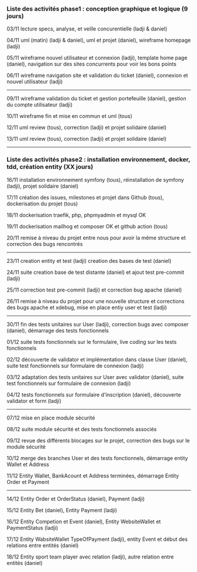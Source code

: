 ### Liste des activités phase1 : conception graphique et logique (9 jours)

03/11 lecture specs, analyse, et veille concurentielle (ladji & daniel)

04/11 uml (matin) (ladji & daniel), uml et projet (daniel), wireframe homepage (ladji)

05/11 wireframe nouvel utilisateur et connexion (ladji), template home page (daniel), navigation sur des sites concurrents pour voir les bons points

06/11 wireframe navigation site et validation du ticket (daniel), connexion et nouvel utilisateur (ladji)

---
09/11 wireframe validation du ticket et gestion portefeuille (daniel), gestion du compte utilisateur (ladji)

10/11 wireframe fin et mise en commun et uml (tous)

12/11 uml review (tous), correction (ladji) et projet solidaire (daniel)

13/11 uml review (tous), correction (ladji) et projet solidaire (daniel)

---
### Liste des activités phase2 : installation environnement, docker, tdd, création entity (XX jours)

16/11 installation environnement symfony (tous), réinstallation de symfony (ladji), projet solidaire (daniel)

17/11 création des issues, milestones et projet dans Github (tous), dockerisation du projet (tous)

18/11 dockerisation traefik, php, phpmyadmin et mysql OK

19/11 dockerisation mailhog et composer OK et github action (tous)

20/11 remise à niveau du projet entre nous pour avoir la même structure et correction des bugs rencontrés

---
23/11 creation entity et test (ladji) creation des bases de test (daniel)

24/11 suite creation base de test distante (daniel) et ajout test pre-commit (ladji)

25/11 correction test pre-commit (ladji) et correction bug apache (daniel)

26/11 remise à niveau du projet pour une nouvelle structure et corrections des bugs apache et xdebug, mise en place entiy user et test (ladji)

---
30/11 fin des tests unitaires sur User (ladji), correction bugs avec composer (daniel), démarrage des tests fonctionnels

01/12 suite tests fonctionnels sur le formulaire, live coding sur les tests fonctionnels

02/12 découverte de validator et implémentation dans classe User (daniel), suite test fonctionnels sur formulaire de connexion (ladji)

03/12 adaptation des tests unitaires sur User avec validator (daniel), suite test fonctionnels sur formulaire de connexion (ladji)

04/12 tests fonctionnels sur formulaire d'inscription (daniel), découverte validator et form (ladji)

---
07/12 mise en place module sécurité

08/12 suite module sécurité et des tests fonctionnels associés

09/12 revue des différents blocages sur le projet, correction des bugs sur le module sécurité

10/12 merge des branches User et des tests fonctionnels, démarrage entity Wallet et Address

11/12 Entity Wallet, BankAcount et Address terminées, démarrage Entity Order et Payment

---
14/12 Entity Order et OrderStatus (daniel), Payment (ladji)

15/12 Entity Bet (daniel), Entity Payment (ladji)

16/12 Entity Competion et Event (daniel), Entity WebsiteWallet et PaymentStatus (ladji)

17/12 Entity WabsiteWallet TypeOfPayment (ladji), entity Event et début des relations entre entités (daniel)

18/12 Entity sport team player avec relation (ladji), autre relation entre entités (daniel)